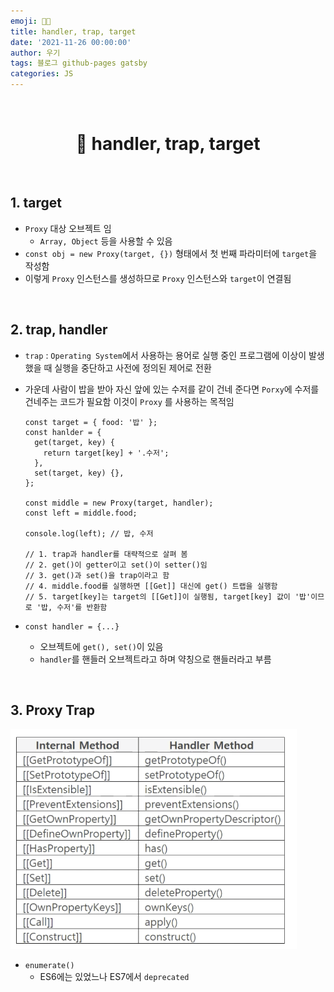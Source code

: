 ```yaml
---
emoji: 👨‍💻
title: handler, trap, target
date: '2021-11-26 00:00:00'
author: 우기
tags: 블로그 github-pages gatsby
categories: JS
---
```


<br>

<h1 align="center">
  👋   handler, trap, target
</h1>

<br>

## 1. target

- `Proxy` 대상 오브젝트 임
  - `Array, Object` 등을 사용할 수 있음
- `const obj = new Proxy(target, {})` 형태에서 첫 번째 파라미터에 `target`을 작성함
- 이렇게 `Proxy` 인스턴스를 생성하므로 `Proxy` 인스턴스와 `target`이 연결됨

<br>

## 2. trap, handler

- `trap` : `Operating System`에서 사용하는 용어로 실행 중인 프로그램에 이상이 발생했을 때 실행을 중단하고 사전에 정의된 제어로 전환
- 가운데 사람이 밥을 받아 자신 앞에 있는 수저를 같이 건네 준다면 `Porxy`에 수저를 건네주는 코드가 필요함 이것이 `Proxy` 를 사용하는 목적임

  ```tsx
  const target = { food: '밥' };
  const hanlder = {
    get(target, key) {
      return target[key] + '.수저';
    },
    set(target, key) {},
  };

  const middle = new Proxy(target, handler);
  const left = middle.food;

  console.log(left); // 밥, 수저

  // 1. trap과 handler를 대략적으로 살펴 봄
  // 2. get()이 getter이고 set()이 setter()임
  // 3. get()과 set()을 trap이라고 함
  // 4. middle.food를 실행하면 [[Get]] 대신에 get() 트랩을 실행함
  // 5. target[key]는 target의 [[Get]]이 실행됨, target[key] 값이 '밥'이므로 '밥, 수저'를 반환함
  ```

- `const handler = {...}`
  - 오브젝트에 `get(), set()`이 있음
  - `handler`를 핸들러 오브젝트라고 하며 약칭으로 핸들러라고 부름

<br>

## 3. Proxy Trap

![proxy trap](1.png)

- `enumerate()`
  - ES6에는 있었느나 ES7에서 `deprecated`

```toc

```
